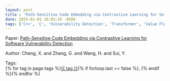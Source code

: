 ```yaml
---
layout: post
title : 'Path-Sensitive Code Embedding via Contrastive Learning for Software Vulnerability Detection'
date: 2025-01-01 10:03:19 -0500
tags: ['C++', 'C', 'Vulnerability Detection', 'Transformer', 'Value Flow Graph (VFG)']
---
```

Paper: [Path-Sensitive Code Embedding via Contrastive Learning for Software Vulnerability Detection](https://dl-acm-org.proxy.library.nd.edu/doi/pdf/10.1145/3533767.3534371)

Author: Cheng, X. and Zhang, G. and Wang, H. and Sui, Y.




 Tags:  
        <span>{% for tag in page.tags %}<a href="{{ site.baseurl }}tags/#{{ tag | slugify }}">{{ tag }}</a>{% if forloop.last == false %}, {% endif %}{% endfor %}</span>
